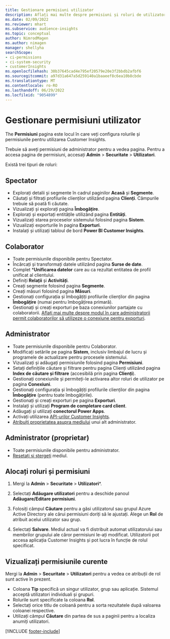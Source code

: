 ```yaml
---
title: Gestionare permisiuni utilizator
description: Aflați mai multe despre permisiuni și roluri de utilizator.
ms.date: 02/09/2022
ms.reviewer: mhart
ms.subservice: audience-insights
ms.topic: conceptual
author: NimrodMagen
ms.author: nimagen
manager: shellyha
searchScope:
- ci-permissions
- ci-system-security
- customerInsights
ms.openlocfilehash: 30b37645cad4e795ef20579e20e3f2bbdb2afbf6
ms.sourcegitcommit: a97d31a647a5d259140a1baaeef8c6ea10b8cbde
ms.translationtype: MT
ms.contentlocale: ro-RO
ms.lasthandoff: 06/29/2022
ms.locfileid: "9054899"
---
```

# <a name="manage-user-permissions"></a>Gestionare permisiuni utilizator

The **Permisiuni** pagina este locul în care veți configura rolurile și permisiunile pentru utilizarea Customer Insights.

Trebuie să aveți permisiuni de administrator pentru a vedea pagina. Pentru a accesa pagina de permisiuni, accesați **Admin** > **Securitate** > **Utilizatori**.

Există trei tipuri de roluri:

## <a name="viewer"></a>Spectator

- Explorați detalii și segmente în cadrul paginilor **Acasă** și **Segmente**.
- Căutați și filtrați profilurile clienților utilizând pagina **Clienți**. Câmpurile trebuie să poată fi căutate.
- Vizualizați și explorați pagina **Îmbogățire**.
- Explorați și exportați entitățile utilizând pagina **Entități**.
- Vizualizați starea proceselor sistemului folosind pagina **Sistem**.
- Vizualizați exporturile în pagina **Exporturi**.
- Instalați și utilizați tabloul de bord **Power BI Customer Insights**.

## <a name="contributor"></a>Colaborator

- Toate permisiunile disponibile pentru Spectator.
- Încărcați și transformați datele utilizând pagina **Surse de date**.
- Complet ***Unificarea datelor** care au ca rezultat entitatea de profil unificat al clientului.
- Definiți **Relații** și **Activități**.
- Creați segmente folosind pagina **Segmente**.
- Creați măsuri folosind pagina **Măsuri**.
- Gestionați configurația și îmbogățiți profilurile clienților din pagina **Îmbogățire** (numai pentru îmbogățirea primară).
- Gestionați și creați exporturi pe baza conexiunilor partajate cu colaboratorii. [Aflați mai multe despre modul în care administratorii permit colaboratorilor să utilizeze o conexiune pentru exporturi](connections.md#allow-contributors-to-use-a-connection-for-exports).

## <a name="admin"></a>Administrator

- Toate permisiunile disponibile pentru Colaborator.
- Modificați setările pe pagina **Sistem**, inclusiv limbajul de lucru și programele de actualizare pentru procesele sistemului.
- Vizualizați și adăugați permisiunile folosind pagina **Permisiuni**.
- Setați definițiile căutare și filtrare pentru pagina Clienți utilizând pagina **Index de căutare și filtrare** (accesibilă prin pagina **Clienți**).
- Gestionați conexiunile și permiteți-le activarea altor roluri de utilizator pe pagina **Conexiuni**.
- Gestionați configurația și îmbogățiți profilurile clienților din pagina **Îmbogățire** (pentru toate îmbogățirile).
- Gestionați și creați exporturi pe pagina **Exporturi**.
- Instalați și utilizați **Program de completare card client**.
- Adăugați și utilizați **conectorul Power Apps**.
- Activați utilizarea [API-urilor Customer Insights](apis.md).
- [Atribuiți proprietatea asupra mediului](manage-environments.md#change-the-owner-of-an-environment) unui alt administrator.

## <a name="admin-owner"></a>Administrator (proprietar)

- Toate permisiunile disponibile pentru administrator.
- [Resetați și ștergeți](manage-environments.md#reset-an-existing-environment-preview) mediul.

## <a name="assign-roles-and-permissions"></a>Alocați roluri și permisiuni

1. Mergi la **Admin** > **Securitate** > **Utilizatori***.

1. Selectați **Adăugare utilizatori** pentru a deschide panoul **Adăugare/Editare permisiuni**.

1. Folosiți câmpul **Căutare** pentru a găsi utilizatorul sau grupul Azure Active Directory ale cărui permisiuni doriți să le ajustați. Alege un **Rol** de atribuit acelui utilizator sau grup.

1. Selectați **Salvare**. Mediul actual va fi distribuit automat utilizatorului sau membrilor grupului ale căror permisiuni le-ați modificat. Utilizatorii pot accesa aplicația Customer Insights și pot lucra în funcție de rolul specificat.

## <a name="view-current-permissions"></a>Vizualizați permisiunile curente

Mergi la **Admin** > **Securitate** > **Utilizatori** pentru a vedea ce atribuții de rol sunt active în prezent.

- Coloana **Tip** specifică un singur utilizator, grup sau aplicație. Sistemul acceptă utilizatori individuali și grupuri.
- Rolurile sunt specificate la coloana **Rol**.
- Selectați orice titlu de coloană pentru a sorta rezultatele după valoarea coloanei respective.
- Utilizați câmpul **Căutare** din partea de sus a paginii pentru a localiza anumiți utilizatori.


[!INCLUDE [footer-include](includes/footer-banner.md)]
